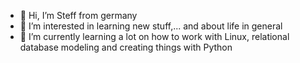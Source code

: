 - 👋 Hi, I’m Steff from germany
- 👀 I’m interested in learning new stuff,... and about life in general
- 🌱 I’m currently learning a lot on how to work with Linux, relational database modeling and creating things with Python
<!---
DaSteff91/DaSteff91 is a ✨ special ✨ repository because its `README.md` (this file) appears on your GitHub profile.
You can click the Preview link to take a look at your changes.
--->
